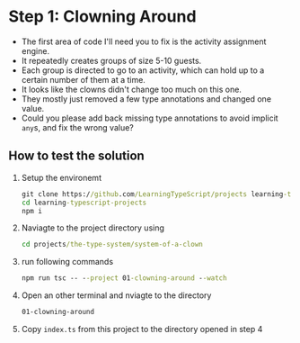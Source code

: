 # Step 1: Clowning Around

- The first area of code I'll need you to fix is the activity assignment engine.
- It repeatedly creates groups of size 5-10 guests.
- Each group is directed to go to an activity, which can hold up to a certain number of them at a time.
- It looks like the clowns didn't change too much on this one.
- They mostly just removed a few type annotations and changed one value.
- Could you please add back missing type annotations to avoid implicit `any`s, and fix the wrong value?

## How to test the solution

1. Setup the environemt

   ```cmd
   git clone https://github.com/LearningTypeScript/projects learning-typescript-projects
   cd learning-typescript-projects
   npm i
   ```

2. Naviagte to the project directory using

   ```cmd
   cd projects/the-type-system/system-of-a-clown
   ```

3. run following commands

   ```cmd
   npm run tsc -- --project 01-clowning-around --watch
   ```

4. Open an other terminal and nviagte to the directory

   ```cmd
   01-clowning-around
   ```

5. Copy `index.ts` from this project to the directory opened in step 4
